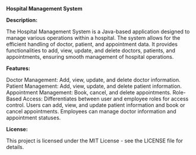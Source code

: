 **Hospital Management System**

**Description:**

The Hospital Management System is a Java-based application designed to manage various operations within a hospital. The system allows for the efficient handling of doctor, patient, and appointment data. It provides functionalities to add, view, update, and delete doctors, patients, and appointments, ensuring smooth management of hospital operations.

**Features:**

Doctor Management: Add, view, update, and delete doctor information.
Patient Management: Add, view, update, and delete patient information.
Appointment Management: Book, cancel, and delete appointments.
Role-Based Access: Differentiates between user and employee roles for access control.
Users can add, view, and update patient information and book or cancel appointments.
Employees can manage doctor information and appointment statuses.

**License:**

This project is licensed under the MIT License - see the LICENSE file for details.
